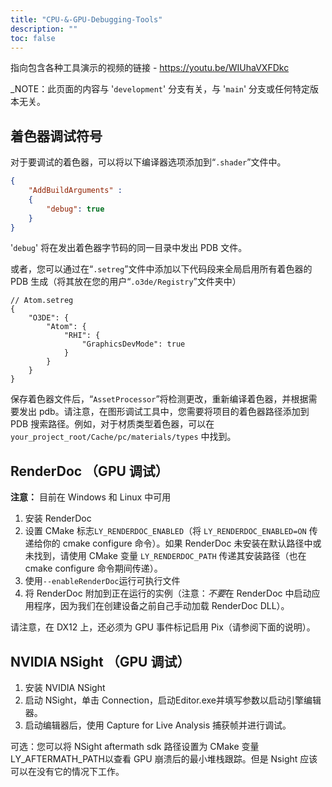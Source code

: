```yaml
---
title: "CPU-&-GPU-Debugging-Tools"
description: ""
toc: false
---
```


指向包含各种工具演示的视频的链接 - https://youtu.be/WIUhaVXFDkc

_NOTE：此页面的内容与 '`development`' 分支有关，与 '`main`' 分支或任何特定版本无关。
## 着色器调试符号

对于要调试的着色器，可以将以下编译器选项添加到“`.shader`”文件中。

```json
{
    "AddBuildArguments" :
    {
        "debug": true
    }
}
```

'`debug`' 将在发出着色器字节码的同一目录中发出 PDB 文件。

或者，您可以通过在“`.setreg`”文件中添加以下代码段来全局启用所有着色器的 PDB 生成（将其放在您的用户“`.o3de/Registry`”文件夹中）

```jsonc
// Atom.setreg
{
    "O3DE": { 
        "Atom": {
            "RHI": {
                "GraphicsDevMode": true
            }
        }
    }
}
```

保存着色器文件后，“`AssetProcessor`”将检测更改，重新编译着色器，并根据需要发出 pdb。请注意，在图形调试工具中，您需要将项目的着色器路径添加到 PDB 搜索路径。例如，对于材质类型着色器，可以在 `your_project_root/Cache/pc/materials/types` 中找到。

## RenderDoc （GPU 调试）

**注意：** 目前在 Windows 和 Linux 中可用

1. 安装 RenderDoc
2. 设置 CMake 标志`LY_RENDERDOC_ENABLED`（将 `LY_RENDERDOC_ENABLED=ON` 传递给你的 cmake configure 命令）。如果 RenderDoc 未安装在默认路径中或未找到，请使用 CMake 变量 `LY_RENDERDOC_PATH` 传递其安装路径（也在 cmake configure 命令期间传递）。
3. 使用`--enableRenderDoc`运行可执行文件
4. 将 RenderDoc 附加到正在运行的实例（注意：*不要*在 RenderDoc 中启动应用程序，因为我们在创建设备之前自己手动加载 RenderDoc DLL）。

请注意，在 DX12 上，还必须为 GPU 事件标记启用 Pix（请参阅下面的说明）。

## NVIDIA NSight （GPU 调试）

1. 安装 NVIDIA NSight
2. 启动 NSight，单击 Connection，启动Editor.exe并填写参数以启动引擎编辑器。
4. 启动编辑器后，使用 Capture for Live Analysis 捕获帧并进行调试。

可选：您可以将 NSight aftermath sdk 路径设置为 CMake 变量LY_AFTERMATH_PATH以查看 GPU 崩溃后的最小堆栈跟踪。但是 Nsight 应该可以在没有它的情况下工作。
